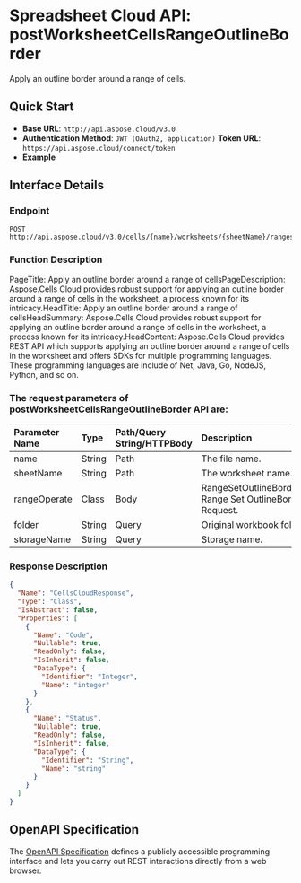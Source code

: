 # **Spreadsheet Cloud API: postWorksheetCellsRangeOutlineBorder**

Apply an outline border around a range of cells. 

## **Quick Start**

- **Base URL**: `http://api.aspose.cloud/v3.0`
- **Authentication Method**: `JWT (OAuth2, application)`  **Token URL**: `https://api.aspose.cloud/connect/token`
- **Example** 
<script src="https://gist.github.com/aspose-cells-cloud-gists/8a5b324fdf3e574dbd747c1a1e24b05d.js?file=Example30_PostWorksheetCellsRangeOutlineBorder.cs"></script>

## **Interface Details**

### **Endpoint** 

```
POST http://api.aspose.cloud/v3.0/cells/{name}/worksheets/{sheetName}/ranges/outlineBorder
```

### **Function Description**
PageTitle: Apply an outline border around a range of cellsPageDescription: Aspose.Cells Cloud provides robust support for applying an outline border around a range of cells in the worksheet, a process known for its intricacy.HeadTitle: Apply an outline border around a range of cellsHeadSummary: Aspose.Cells Cloud provides robust support for applying an outline border around a range of cells in the worksheet, a process known for its intricacy.HeadContent: Aspose.Cells Cloud provides REST API which supports applying an outline border around a range of cells in the worksheet and offers SDKs for multiple programming languages. These programming languages are include of Net, Java, Go, NodeJS, Python, and so on.

### The request parameters of **postWorksheetCellsRangeOutlineBorder** API are: 

| Parameter Name | Type | Path/Query String/HTTPBody | Description | 
| :- | :- | :- |:- | 
|name|String|Path|The file name.|
|sheetName|String|Path|The worksheet name.|
|rangeOperate|Class|Body|RangeSetOutlineBorderRequest Range Set OutlineBorder Request.|
|folder|String|Query|Original workbook folder.|
|storageName|String|Query|Storage name.|


### **Response Description**
```json
{
  "Name": "CellsCloudResponse",
  "Type": "Class",
  "IsAbstract": false,
  "Properties": [
    {
      "Name": "Code",
      "Nullable": true,
      "ReadOnly": false,
      "IsInherit": false,
      "DataType": {
        "Identifier": "Integer",
        "Name": "integer"
      }
    },
    {
      "Name": "Status",
      "Nullable": true,
      "ReadOnly": false,
      "IsInherit": false,
      "DataType": {
        "Identifier": "String",
        "Name": "string"
      }
    }
  ]
}
```

## OpenAPI Specification

The [OpenAPI Specification](https://reference.aspose.cloud/cells/#/RangesController/PostWorksheetCellsRangeOutlineBorder) defines a publicly accessible programming interface and lets you carry out REST interactions directly from a web browser.

